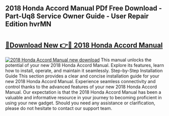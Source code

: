 ## 2018 Honda Accord Manual PDf Free Download - Part-Uq8 Service Owner Guide - User Repair Edition hvrMN

# <h2><a href="http://bc44059.oget.top/?id=2018+Honda+Accord+Manual">🔗Download New 👉🔴 2018 Honda Accord Manual</a></h2>

[![2018 Honda Accord Manual new download](https://i.imgur.com/5g1atiW.png)](http://bc44059.oget.top/?id=2018+Honda+Accord+Manual)
This manual unlocks the potential of your new 2018 Honda Accord Manual. Explore its features, learn how to install, operate, and maintain it seamlessly. Step-by-Step Installation Guide This section provides a clear and concise installation guide for your new 2018 Honda Accord Manual. Experience seamless connectivity and control thanks to the advanced features of your new 2018 Honda Accord Manual. Our expectation is that the 2018 Honda Accord Manual has been a valuable and informative resource in your journey to becoming proficient in using your new gadget. Should you need any assistance or clarification, please do not hesitate to contact our support team.
